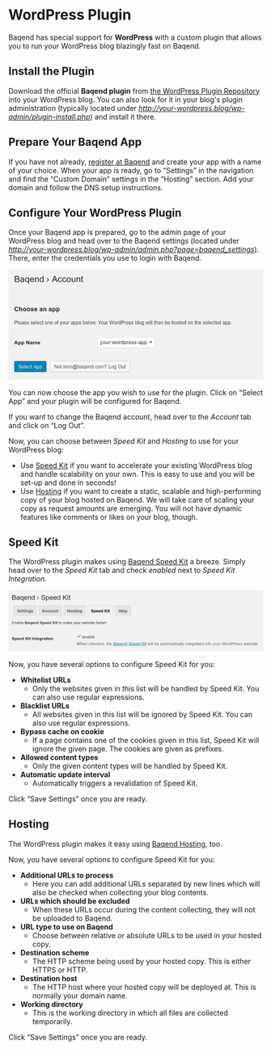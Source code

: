 # WordPress Plugin

Baqend has special support for **WordPress** with a custom plugin that allows you to run your WordPress blog blazingly fast on Baqend.


## Install the Plugin

Download the official **Baqend plugin** from [the WordPress Plugin Repository](https://wordpress.org/plugins/baqend/) into your WordPress blog.
You can also look for it in your blog's plugin administration (typically located under *http://your-wordpress.blog/wp-admin/plugin-install.php*) and install it there.


## Prepare Your Baqend App

If you have not already, [register at Baqend](https://dashboard.baqend.com/register) and create your app with a name of your choice.
When your app is ready, go to “Settings” in the navigation and find the “Custom Domain” settings in the “Hosting” section.
Add your domain and follow the DNS setup instructions.


## Configure Your WordPress Plugin

Once your Baqend app is prepared, go to the admin page of your WordPress blog and head over to the Baqend settings (located under *http://your-wordpress.blog/wp-admin/admin.php?page=baqend_settings*).
There, enter the credentials you use to login with Baqend.

![Select an app](select-app.png)

You can now choose the app you wish to use for the plugin. 
Click on “Select App” and your plugin will be configured for Baqend.

If you want to change the Baqend account, head over to the *Account* tab and click on “Log Out”.

Now, you can choose between *Speed Kit* and *Hosting* to use for your WordPress blog:

- Use [Speed Kit](#speed-kit) if you want to accelerate your existing WordPress blog and handle scalability on your own.
  This is easy to use and you will be set-up and done in seconds!
- Use [Hosting](#hosting) if you want to create a static, scalable and high-performing copy of your blog hosted on Baqend.
  We will take care of scaling your copy as request amounts are emerging.
  You will not have dynamic features like comments or likes on your blog, though.

## Speed Kit

The WordPress plugin makes using [Baqend Speed Kit](/topics/speed-kit) a breeze.
Simply head over to the *Speed Kit* tab and check *enabled* next to *Speed Kit Integration*.

![Enable Speed Kit](speed-kit-enable.png)

Now, you have several options to configure Speed Kit for you:

* **Whitelist URLs**
    - Only the websites given in this list will be handled by Speed Kit. You can also use regular expressions.
* **Blacklist URLs**
    - All websites given in this list will be ignored by Speed Kit. You can also use regular expressions.
* **Bypass cache on cookie**
    - If a page contains one of the cookies given in this list, Speed Kit will ignore the given page. The cookies are given as prefixes.
* **Allowed content types**
    - Only the given content types will be handled by Speed Kit.
* **Automatic update interval**
    - Automatically triggers a revalidation of Speed Kit.

Click “Save Settings” once you are ready.


## Hosting

The WordPress plugin makes it easy using [Baqend Hosting](/topics/hosting), too.

Now, you have several options to configure Speed Kit for you:

* **Additional URLs to process**
    - Here you can add additional URLs separated by new lines which will also be checked when collecting your blog contents.
* **URLs which should be excluded**
    - When these URLs occur during the content collecting, they will not be uploaded to Baqend.
* **URL type to use on Baqend**
    - Choose between relative or absolute URLs to be used in your hosted copy. 
* **Destination scheme**
    - The HTTP scheme being used by your hosted copy. This is either HTTPS or HTTP.
* **Destination host**
    - The HTTP host where your hosted copy will be deployed at. This is normally your domain name.
* **Working directory**
    - This is the working directory in which all files are collected temporarily.

Click “Save Settings” once you are ready.
